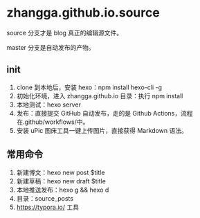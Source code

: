 # zhangga.github.io.source

source 分支才是 blog 真正的编辑源文件。

master 分支是自动发布的产物。

## init

1. clone 到本地后，安装 hexo：npm install hexo-cli -g
2. 初始化环境，进入 zhangga.github.io 目录：执行 npm install
3. 本地测试：hexo server
4. 发布：直接提交 GitHub 自动发布，走的是 Github Actions，流程在.github/workflows/中。
5. 安装 uPic 图床工具一键上传图片，直接获得 Markdown 语法。

## 常用命令

1. 新建博文：hexo new post $title
2. 新建草稿：hexo new draft $title
3. 本地推送发布：hexo g && hexo d
4. 目录：source_posts
5. https://typora.io/ 工具
